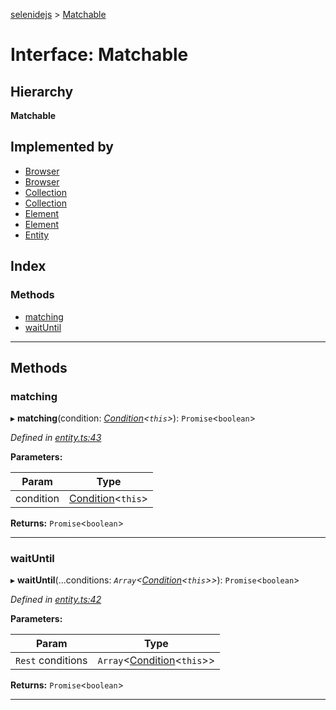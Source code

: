 [selenidejs](../README.md) > [Matchable](../interfaces/matchable.md)

# Interface: Matchable

## Hierarchy

**Matchable**

## Implemented by

* [Browser](../classes/browser.md)
* [Browser](../classes/browser.md)
* [Collection](../classes/collection.md)
* [Collection](../classes/collection.md)
* [Element](../classes/element.md)
* [Element](../classes/element.md)
* [Entity](../classes/entity.md)

## Index

### Methods

* [matching](matchable.md#matching)
* [waitUntil](matchable.md#waituntil)

---

## Methods

<a id="matching"></a>

###  matching

▸ **matching**(condition: *[Condition](../classes/condition.md)<`this`>*): `Promise`<`boolean`>

*Defined in [entity.ts:43](https://github.com/knowledgeexpert/selenidejs/blob/master/lib/entity.ts#L43)*

**Parameters:**

| Param | Type |
| ------ | ------ |
| condition | [Condition](../classes/condition.md)<`this`> |

**Returns:** `Promise`<`boolean`>

___
<a id="waituntil"></a>

###  waitUntil

▸ **waitUntil**(...conditions: *`Array`<[Condition](../classes/condition.md)<`this`>>*): `Promise`<`boolean`>

*Defined in [entity.ts:42](https://github.com/knowledgeexpert/selenidejs/blob/master/lib/entity.ts#L42)*

**Parameters:**

| Param | Type |
| ------ | ------ |
| `Rest` conditions | `Array`<[Condition](../classes/condition.md)<`this`>> |

**Returns:** `Promise`<`boolean`>

___

